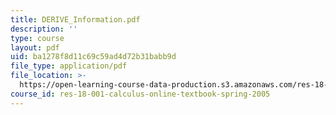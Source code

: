 ```yaml
---
title: DERIVE_Information.pdf
description: ''
type: course
layout: pdf
uid: ba1278f8d11c69c59ad4d72b31babb9d
file_type: application/pdf
file_location: >-
  https://open-learning-course-data-production.s3.amazonaws.com/res-18-001-calculus-online-textbook-spring-2005/ba1278f8d11c69c59ad4d72b31babb9d_DERIVE_Information.pdf
course_id: res-18-001-calculus-online-textbook-spring-2005
---
```

